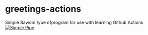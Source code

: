 
# greetings-actions
Simple Bawoni type ofprogram for use with learning Github Actions
[![Simple Pipe](https://github.com/damilolah/greetings-actions/actions/workflows/simple-pipe.yml/badge.svg)](https://github.com/damilolah/greetings-actions/actions/workflows/simple-pipe.yml)
